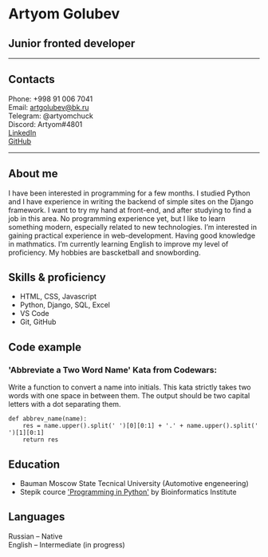# Artyom Golubev
## Junior fronted developer
---

## Contacts
Phone: +998 91 006 7041\
Email: artgolubev@bk.ru\
Telegram: @artyomchuck\
Discord: Artyom#4801\
[LinkedIn](https://www.linkedin.com/in/artyom-golubev/)\
[GitHub](https://github.com/Artyom099)
***

## About me
I have been interested in programming for a few months. I studied Python and I have experience in writing the backend of simple sites on the Django framework. I want to try my hand at front-end, and after studying to find a job in this area. No programming experience yet, but I like to learn something modern, especially related to new technologies. I’m interested in gaining practical experience in web-development. Having good knowledge in mathmatics. I’m currently learning English to improve my level of proficiency. My hobbies are bascketball and snowbording.

## Skills & proficiency
* HTML, CSS, Javascript
* Python, Django, SQL, Excel
* VS Code
* Git, GitHub

## Code example
### 'Abbreviate a Two Word Name' Kata from Codewars:

Write a function to convert a name into initials. This kata strictly takes two words with one space in between them.
The output should be two capital letters with a dot separating them.
```
def abbrev_name(name):
    res = name.upper().split(' ')[0][0:1] + '.' + name.upper().split(' ')[1][0:1]
    return res
```

## Education
* Bauman Moscow State Tecnical University (Automotive engeneering)
* Stepik cource ['Programming in Python'](https://stepik.org/course/67/info) by Bioinformatics Institute

## Languages
Russian – Native\
English – Intermediate (in progress)
